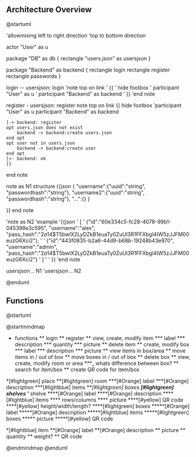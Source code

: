 ## Architecture Overview
@startuml


'allowmixing
left to right direction
'top to bottom direction

actor "User" as u

package "DB" as db {
    rectangle "users.json" as usersjson
}

package "Backend" as backend {
    rectangle login
    rectangle register
    rectangle passwords
}

login -- usersjson: login
'note top on link 
'    {{
'    hide footbox
'    participant "User" as u 
'    participant "Backend" as backend
'    }}
'end note

register - usersjson: register
note top on link
    {{
    hide footbox
    'participant "User" as u 
    participant "Backend" as backend

    [-> backend: register
    opt users.json does not exist
        backend -> backend:create users.json 
    end opt
    opt user not in users.json
        backend -> backend:create user
    end opt
    [<- backend: ok
    }}
end note

note as N1
structure
{{json
    {
        "username":{"uuid":"string", "passwordhash":"string"},
        "username2":{"uuid":"string", "passwordhash":"string"},
        "...":{}
    }
    
}}
end note

'note as N2
'example
'{{json
'    [
'    {"id":"60e334c5-fc28-4078-99b1-045398e3c595", "username":"alex", "pass_hash":"$2a$14$T5bwlX2LyDZkB1euaTy0ZuUI3R1FFXbgl4IW5zJJFM00euzG6Xci2"},
'
'    {"id":"443f0835-b2a6-44d9-b68b-19248b43e970", "username":"admin", "pass_hash":"$2a$14$T5bwlX2LyDZkB1euaTy0ZuUI3R1FFXbgl4IW5zJJFM00euzG6Xci2"} 
'    ]
'
'    }}
'end note

usersjson .. N1
'usersjson .. N2

@enduml

<!-- **users.json** -->
<!-- @startuml -->
<!---->
<!-- @startjson -->
<!-- [ -->
<!-- {"id":"UUID", "username":"string", "pass_hash":"hash"}, -->
<!---->
<!-- {"id":"60e334c5-fc28-4078-99b1-045398e3c595", "username":"alex", "pass_hash":"$2a$14$T5bwlX2LyDZkB1euaTy0ZuUI3R1FFXbgl4IW5zJJFM00euzG6Xci2"}, -->
<!---->
<!-- {"id":"443f0835-b2a6-44d9-b68b-19248b43e970", "username":"admin", "pass_hash":"$2a$14$T5bwlX2LyDZkB1euaTy0ZuUI3R1FFXbgl4IW5zJJFM00euzG6Xci2"}  -->
<!-- ] -->
<!---->
<!-- @endjson -->
<!-- @enduml -->

## Functions
@startuml

@startmindmap
* functions 
** login 
** register
** view, create, modify item
*** label 
*** description
*** quantity
*** picture
** delete item
** create, modify box
*** label 
*** description
*** picture
** view items in box/area
** move items in / out of box
** move boxes in / out of box
** delete box
** view, create, modify room or area
***_ whats difference between box?
** search for item/box
** create QR code for item/box

*[#lightgreen] place
**[#lightgreen] room
***[#Orange] label 
***[#Orange] description
***[#lightblue] items
***[#lightgreen] boxes
***[#lightgreen] shelves
'**** shelve 
****[#Orange] label 
****[#Orange] description
****[#lightblue] items
**** rows/columns
**** picture
****[#yellow] QR code
****[#yellow] height/width/length?
****[#lightgreen] boxes
*****[#Orange] label 
*****[#Orange] description
*****[#lightblue] items
*****[#lightgreen] boxes
***** picture
*****[#yellow] QR code

*[#lightblue] item 
**[#Orange] label 
**[#Orange] description
** picture
** quantity
** weight?
** QR code

@endmindmap
@enduml


